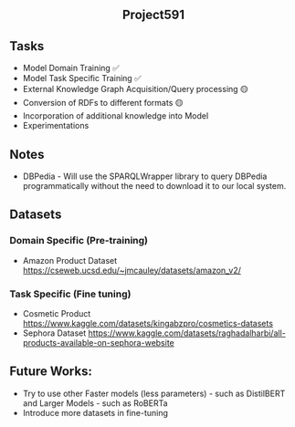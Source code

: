 <h2>
  <p align='center'>
    Project591
  </p>
</h2>

## Tasks
  * Model Domain Training :white_check_mark: 
  * Model Task Specific Training :white_check_mark:
  * External Knowledge Graph Acquisition/Query processing :yellow_circle: 
  * Conversion of RDFs to different formats :yellow_circle: 
  * Incorporation of additional knowledge into Model
  * Experimentations

## Notes
  * DBPedia -  Will use the SPARQLWrapper library to query DBPedia programmatically without the need to download it to our local system.
      
## Datasets
### Domain Specific (Pre-training)
  * Amazon Product Dataset
        https://cseweb.ucsd.edu/~jmcauley/datasets/amazon_v2/
### Task Specific (Fine tuning) 
  * Cosmetic Product
        https://www.kaggle.com/datasets/kingabzpro/cosmetics-datasets
  * Sephora Dataset 
        https://www.kaggle.com/datasets/raghadalharbi/all-products-available-on-sephora-website
    
## Future Works:
* Try to use other Faster models (less parameters) - such as DistilBERT and Larger Models - such as RoBERTa
* Introduce more datasets in fine-tuning

